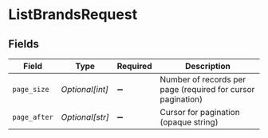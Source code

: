 # ListBrandsRequest


## Fields

| Field                                                       | Type                                                        | Required                                                    | Description                                                 |
| ----------------------------------------------------------- | ----------------------------------------------------------- | ----------------------------------------------------------- | ----------------------------------------------------------- |
| `page_size`                                                 | *Optional[int]*                                             | :heavy_minus_sign:                                          | Number of records per page (required for cursor pagination) |
| `page_after`                                                | *Optional[str]*                                             | :heavy_minus_sign:                                          | Cursor for pagination (opaque string)                       |